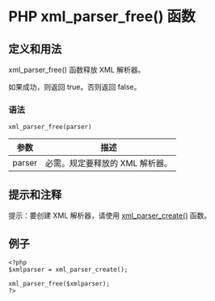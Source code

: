 # PHP xml_parser_free() 函数



## 定义和用法

xml_parser_free() 函数释放 XML 解析器。

如果成功，则返回 true。否则返回 false。

### 语法

```
xml_parser_free(parser)
```

| 参数 | 描述 |
| --- | --- |
| parser | 必需。规定要释放的 XML 解析器。 |

## 提示和注释

提示：要创建 XML 解析器，请使用 [xml_parser_create()](/php/func_xml_parser_create.asp "PHP xml_parser_create() 函数") 函数。

## 例子

```
<?php
$xmlparser = xml_parser_create();

xml_parser_free($xmlparser);
?>
```



